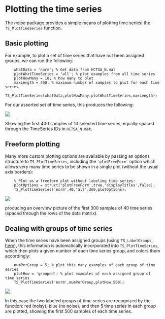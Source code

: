# Plotting the time series

The _hctsa_ package provides a simple means of plotting time series: the `TS_PlotTimeSeries` function.

## Basic plotting

For example, to plot a set of time series that have not been assigned groups, we can run the following:

```
    whatData = 'norm'; % Get data from HCTSA_N.mat
    plotWhatTimeSeries = 'all'; % plot examples from all time series
    plotHowMany = 10; % how many to plot
    maxLength = 400; % maximum number of samples to plot for each time series
    TS_PlotTimeSeries(whatData,plotHowMany,plotWhatTimeSeries,maxLength);
```

For our assorted set of time series, this produces the following:

![](../../.gitbook/assets/timeSeriesPlot.png)

Showing the first 400 samples of 10 selected time series, equally-spaced through the TimeSeries IDs in `HCTSA_N.mat`.

## Freeform plotting

Many more custom plotting options are available by passing an options structure to `TS_PlotTimeSeries`, including the `'plotFreeForm'` option which allows very many time series to be shown in a single plot (without the usual axis borders):

```
    % Plot as a freeform plot without labeling time series:
    plotOptions = struct('plotFreeForm',true,'displayTitles',false);
    TS_PlotTimeSeries('norm',40,'all',300,plotOptions);
```

![](../../.gitbook/assets/freeform\_timeSeries\_Plot.png)

producing an overview picture of the first 300 samples of 40 time series (spaced through the rows of the data matrix).

## Dealing with groups of time series

When the time series have been assigned groups (using `TS_LabelGroups`, [here](grouping.md)), this information is automatically incorporated into `TS_PlotTimeSeries`, which then plots a given number of each time series group, and colors them accordingly:

```
    numPerGroup = 5; % plot this many examples of each group of time series
    plotHow = 'grouped'; % plot examples of each assigned group of time series
    TS_PlotTimeSeries('norm',numPerGroup,plotHow,500);
```

![](../../.gitbook/assets/GroupedTimeSeriesPlot.png)

In this case the two labeled groups of time series are recognized by the function: red (noisy), blue (no noise), and then 5 time series in each group are plotted, showing the first 500 samples of each time series.
